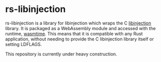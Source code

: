 # rs-libinjection

rs-libinjection is a library for libinjection which wraps the C [libinjection][2] library.
It is packaged as a WebAssembly module and accessed with the runtime,  [wasmtime][3]. This means that it is 
compatible with any Rust application, without needing to provide the C libinjection library itself or
setting LDFLAGS.

This repository is currently under heavy construction.

[2]: https://github.com/libinjection/libinjection
[3]: https://wasmtime.dev/